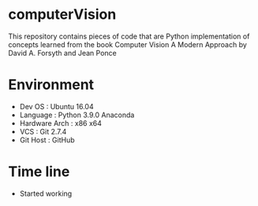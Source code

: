 # computerVision

This repository contains pieces of code that are Python implementation of concepts learned from the book Computer Vision A Modern Approach by David A. Forsyth and Jean Ponce

# Environment

- Dev OS        : Ubuntu 16.04
- Language      : Python 3.9.0 Anaconda
- Hardware Arch : x86 x64
- VCS           : Git 2.7.4
- Git Host      : GitHub

# Time line

- Started working